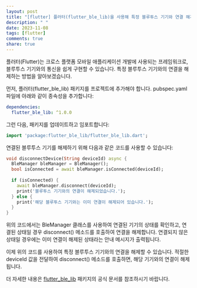 ```yaml
---
layout: post
title: "[flutter] 플러터(flutter_ble_lib)을 사용해 특정 블루투스 기기와 연결 해제하는 방법은 어떻게 되나요?"
description: " "
date: 2023-11-08
tags: [flutter]
comments: true
share: true
---
```


플러터(Flutter)는 크로스 플랫폼 모바일 애플리케이션 개발에 사용되는 프레임워크로, 블루투스 기기와의 통신을 쉽게 구현할 수 있습니다. 특정 블루투스 기기와의 연결을 해제하는 방법을 알아보겠습니다.

먼저, 플러터(flutter_ble_lib) 패키지를 프로젝트에 추가해야 합니다. pubspec.yaml 파일에 아래와 같이 종속성을 추가합니다:

```yaml
dependencies:
  flutter_ble_lib: ^1.0.0
```

그런 다음, 패키지를 업데이트하고 임포트합니다:

```dart
import 'package:flutter_ble_lib/flutter_ble_lib.dart';
```

연결된 블루투스 기기를 해제하기 위해 다음과 같은 코드를 사용할 수 있습니다:

```dart
void disconnectDevice(String deviceId) async {
  BleManager bleManager = BleManager();
  bool isConnected = await bleManager.isConnected(deviceId);
  
  if (isConnected) {
    await bleManager.disconnect(deviceId);
    print('블루투스 기기와의 연결이 해제되었습니다.');
  } else {
    print('해당 블루투스 기기와는 이미 연결이 해제되어 있습니다.');
  }
}
```

위의 코드에서는 BleManager 클래스를 사용하여 연결된 기기의 상태를 확인하고, 연결된 상태일 경우 disconnect() 메소드를 호출하여 연결을 해제합니다. 연결되지 않은 상태일 경우에는 이미 연결이 해제된 상태라는 안내 메시지가 출력됩니다.

이제 위의 코드를 사용하여 특정 블루투스 기기와의 연결을 해제할 수 있습니다. 적절한 deviceId 값을 전달하여 disconnect() 메소드를 호출하면, 해당 기기와의 연결이 해제됩니다.

더 자세한 내용은 [flutter_ble_lib](https://pub.dev/packages/flutter_ble_lib) 패키지의 공식 문서를 참조하시기 바랍니다.